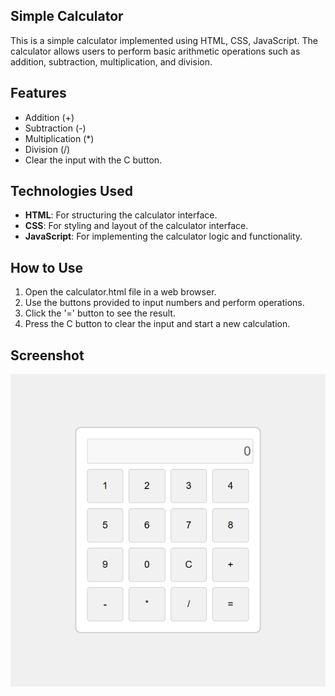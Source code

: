 
## Simple Calculator

This is a simple calculator implemented using HTML, CSS, JavaScript. The calculator allows users to perform basic  arithmetic operations such as addition, subtraction, multiplication, and division.

## Features

  * Addition (+)
  * Subtraction (-)
  * Multiplication (*)
  * Division (/)
  * Clear the input with the C button.

## Technologies Used

- **HTML**: For structuring the calculator interface.
- **CSS**: For styling and layout of the calculator interface.
- **JavaScript**: For implementing the calculator logic and functionality.

## How to Use

 1.	Open the calculator.html file in a web browser.
 2.	Use the buttons provided to input numbers and perform operations.
 3.	Click the  '='  button to see the result.
 4.	Press the C button to clear the input and start a new calculation.

## Screenshot

![Calculator Screenshot](Calculator-Screenshot.png)


